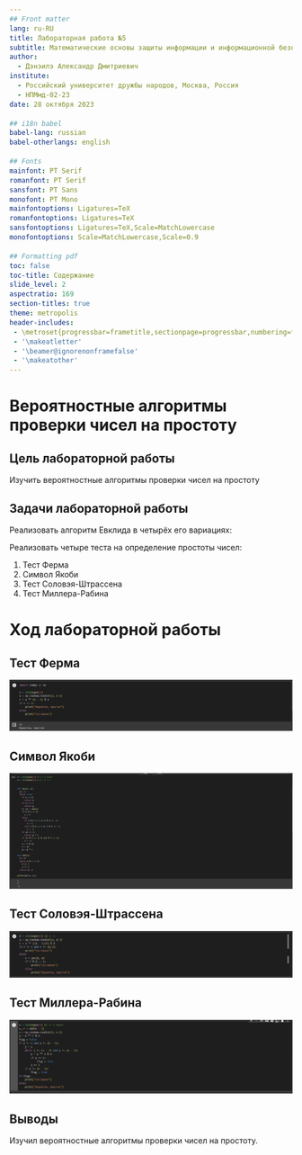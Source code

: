 ```yaml
---
## Front matter
lang: ru-RU
title: Лабораторная работа №5
subtitle: Математические основы защиты информации и информационной безопасности
author:
  - Дэнэилэ Александр Дмитриевич
institute:
  - Российский университет дружбы народов, Москва, Россия
  - НПМмд-02-23
date: 28 октября 2023

## i18n babel
babel-lang: russian
babel-otherlangs: english

## Fonts
mainfont: PT Serif
romanfont: PT Serif
sansfont: PT Sans
monofont: PT Mono
mainfontoptions: Ligatures=TeX
romanfontoptions: Ligatures=TeX
sansfontoptions: Ligatures=TeX,Scale=MatchLowercase
monofontoptions: Scale=MatchLowercase,Scale=0.9

## Formatting pdf
toc: false
toc-title: Содержание
slide_level: 2
aspectratio: 169
section-titles: true
theme: metropolis
header-includes:
 - \metroset{progressbar=frametitle,sectionpage=progressbar,numbering=fraction}
 - '\makeatletter'
 - '\beamer@ignorenonframefalse'
 - '\makeatother'
---
```



# Вероятностные алгоритмы проверки чисел на простоту

## Цель лабораторной работы

Изучить вероятностные алгоритмы проверки чисел на простоту

## Задачи лабораторной работы

Реализовать алгоритм Евклида в четырёх его вариациях:

Реализовать четыре теста на определение простоты чисел:

1. Тест Ферма
1. Символ Якоби
1. Тест Соловэя-Штрассена
1. Тест Миллера-Рабина

# Ход лабораторной работы

## Тест Ферма

![Код](image/5.1.png)

## Символ Якоби

![Код](image/5.2.png)

## Тест Соловэя-Штрассена 

![Код](image/5.3.png)

## Тест Миллера-Рабина

![Код](image/5.4.png)

## Выводы

Изучил вероятностные алгоритмы проверки чисел на простоту.


